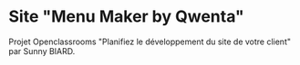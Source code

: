 # Site "Menu Maker by Qwenta"
Projet Openclassrooms "Planifiez le développement du site de votre client" par Sunny BIARD.
